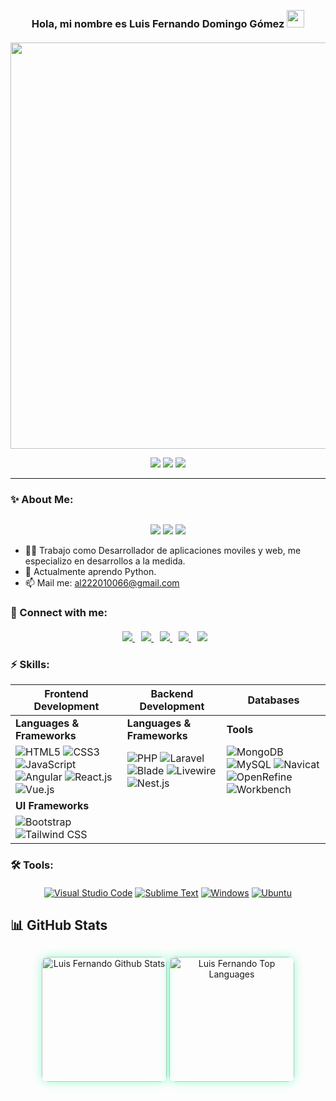 <h3 align="center" style="margin-top: 30px;">
  Hola, mi nombre es Luis Fernando Domingo Gómez
  <img src="https://media.giphy.com/media/hvRJCLFzcasrR4ia7z/giphy.gif" width="28">
</h3> 

<p align="center" style="margin-top: 20px;">
  <a href="#"><img width="650px" src="https://readme-typing-svg.herokuapp.com?font=Ubuntu&color=58a6ff&size=22&center=true&lines=Hello,+World+🌎;Contáctame+si+me+necesitas;All+is+well+✨"></a>
</p>

<div align="center">
  <img src="https://img.shields.io/badge/Developer-Fullstack-blueviolet?style=for-the-badge&logo=code&logoColor=white">
  <img src="https://img.shields.io/badge/Mobile%20App%20Dev-iOS%20%7C%20Android-green?style=for-the-badge&logo=android&logoColor=white">
  <img src="https://img.shields.io/badge/Learning-Python-3776AB?style=for-the-badge&logo=python&logoColor=white">
</div>

---
### ✨ About Me:
<div align="center" style="margin-top: 30px;">
  <img src="https://img.shields.io/badge/TSU-TI%20desarrollo%20de%20software%20multiplataforma-blue?style=for-the-badge">
  <img src="https://img.shields.io/badge/Ingeniero-Desarrollo%20y%20Gestion%20de%20software-green?style=for-the-badge">
  <img src="https://img.shields.io/badge/Desarrollador-Web%20y%20Movil-red?style=for-the-badge">
</div>

- 👷‍♂️ Trabajo como Desarrollador de aplicaciones moviles y web, me especializo en desarrollos a la medida.
- 🧠 Actualmente aprendo Python.
- 📫 Mail me: [al222010066@gmail.com](mailto:al222010066@gmail.com)

### 🔗 Connect with me:
<div align="center" style="margin-top: 20px;">
  <a href="https://www.linkedin.com/in/luis-fernando-domingo-g%C3%B3mez-1ba63b181/" style="margin-right: 10px;">
    <img src="https://img.shields.io/badge/-Linkedin-blue?style=for-the-badge&logo=Linkedin&logoColor=white">
  </a>
  <a href="https://www.facebook.com/ferchusdg" style="margin-right: 10px;">
    <img src="https://img.shields.io/badge/-Facebook-blue?style=for-the-badge&logo=Facebook&logoColor=white">
  </a>
  <a href="https://twitter.com/ferchus_dg" style="margin-right: 10px;">
    <img src="https://img.shields.io/badge/@ferchus_dg-%231DA1F2.svg?style=for-the-badge&logo=Twitter&logoColor=white">
  </a>
  <a href="https://discordapp.com/users/ferchusdg#9742/" style="margin-right: 10px;">
    <img src="https://img.shields.io/badge/-Discord-40567A?style=for-the-badge&logo=Discord&logoColor=white">
  </a>
  <a href="https://open.spotify.com/user/nandodomingogomez" style="margin-right: 10px;">
    <img src="https://img.shields.io/badge/-Spotify-1ed760?style=for-the-badge&logo=Spotify&logoColor=white">
  </a>
</div>

### ⚡ Skills:

| Frontend Development                                                                                              | Backend Development                                                                                              | Databases                                                                                              |
| ---------------------------------------------------------------------------------------------------------------- | ---------------------------------------------------------------------------------------------------------------- | ------------------------------------------------------------------------------------------------------ |
| **Languages & Frameworks**                                                                                         | **Languages & Frameworks**                                                                                         | **Tools**                                                                                             |
| ![HTML5](https://img.shields.io/badge/-HTML5-E34F26?logo=html5&logoColor=white) ![CSS3](https://img.shields.io/badge/-CSS3-1572B6?logo=css3) ![JavaScript](https://img.shields.io/badge/-JavaScript-blue?logo=javascript) ![Angular](https://img.shields.io/badge/-Angular-red?logo=angular) ![React.js](https://img.shields.io/badge/-React.js-61DAFB?logo=react) ![Vue.js](https://img.shields.io/badge/-Vue.js-black?logo=vue.js) | ![PHP](https://img.shields.io/badge/-PHP-777BB4?logo=php&logoColor=white) ![Laravel](https://img.shields.io/badge/-Laravel-red?logo=Laravel) ![Blade](https://img.shields.io/badge/-Blade-FAAE60?logo=laravel) ![Livewire](https://img.shields.io/badge/-Livewire-f45d48?logo=livewire&logoColor=white) ![Nest.js](https://img.shields.io/badge/-Nest.js-E0234E?logo=nestjs) | ![MongoDB](https://img.shields.io/badge/-MongoDB-%2347A248?logo=mongodb&logoColor=white) ![MySQL](https://img.shields.io/badge/-MySQL-%2300f.svg?logo=mysql&logoColor=white) ![Navicat](https://img.shields.io/badge/-Navicat-%23F28220?logo=navicat&logoColor=white) ![OpenRefine](https://img.shields.io/badge/-OpenRefine-%2315AABF?logo=openrefine&logoColor=white) ![Workbench](https://img.shields.io/badge/-Workbench-%2300f.svg?logo=mysql&logoColor=white) |
| **UI Frameworks**                                                                                                 |                                                                                                                    |                                                                                                      |
| ![Bootstrap](https://img.shields.io/badge/-Bootstrap-563D7C?logo=bootstrap) ![Tailwind CSS](https://img.shields.io/badge/-Tailwind%20CSS-38B2AC?logo=tailwind-css) |                                                                                                                    |                                                                                                      |


### 🛠 Tools:

<div align="center" style="margin-top: 20px;">
  <a href="#"><img alt="Visual Studio Code" src="https://img.shields.io/badge/Visual%20Studio%20Code-0078d7.svg?style=for-the-badge&logo=visual-studio-code&logoColor=white"></a>
  <a href="#"><img alt="Sublime Text" src="https://img.shields.io/badge/Sublime_text-%23575757.svg?style=for-the-badge&logo=sublime-text&logoColor=important"></a>
  <a href="#"><img alt="Windows" src="https://img.shields.io/badge/Windows-0078D6?style=for-the-badge&logo=windows&logoColor=white"></a>
  <a href="#"><img alt="Ubuntu" src="https://img.shields.io/badge/Ubuntu-E95420?style=for-the-badge&logo=ubuntu&logoColor=white"></a>
</div>

## 📊 GitHub Stats

<div align="center" style="margin-top: 30px;">
  <img alt="Luis Fernando Github Stats" src="https://denvercoder1-github-readme-stats.vercel.app/api/?username=LuisFernandoDomingoGomez&show_icons=true&count_private=true&theme=dark&hide_border=true&bg_color=0D1117&title_color=79fe96&icon_color=79fe96&text_color=f2f2f2" height="200px" style="margin-bottom: 20px; border-radius: 10px; box-shadow: 0px 0px 15px rgba(0, 255, 144, 0.4);">
  <img alt="Luis Fernando Top Languages" src="https://github-readme-stats.vercel.app/api/top-langs/?username=LuisFernandoDomingoGomez&langs_count=8&count_private=true&layout=compact&theme=dark&hide_border=true&bg_color=0D1117&title_color=79fe96&icon_color=79fe96&text_color=f2f2f2" height="200px" style="border-radius: 10px; box-shadow: 0px 0px 15px rgba(0, 255, 144, 0.4);">
</div>
